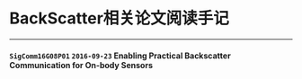 # BackScatter相关论文阅读手记  

----
#### `SigComm16G08P01` `2016-09-23` Enabling Practical Backscatter Communication for On-body Sensors  